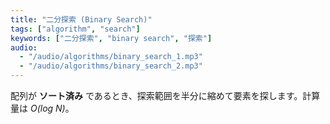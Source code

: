 ```yaml
---
title: "二分探索 (Binary Search)"
tags: ["algorithm", "search"]
keywords: ["二分探索", "binary search", "探索"]
audio:
  - "/audio/algorithms/binary_search_1.mp3"
  - "/audio/algorithms/binary_search_2.mp3"
---
```


配列が **ソート済み** であるとき、探索範囲を半分に縮めて要素を探します。計算量は _O(log N)_。
